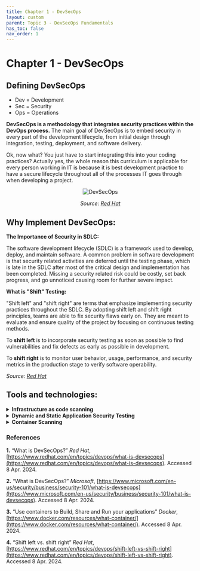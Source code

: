 ```yaml
---
title: Chapter 1 - DevSecOps
layout: custom
parent: Topic 3 - DevSecOps Fundamentals
has_toc: false
nav_order: 1
---
```


# Chapter 1 - DevSecOps

## Defining DevSecOps
- Dev = Development
- Sec = Security
- Ops = Operations

**DevSecOps is a methodology that integrates security practices within the DevOps process.** The main goal of DevSecOps is to embed security in every part of the development lifecycle, from initial design through integration, testing, deployment, and software delivery.

Ok, now what? You just have to start integrating this into your coding practices? Actually yes, the whole reason this curriculum is applicable for every person working in IT is because it is best development practice to have a secure lifecycle throughout all of the processes IT goes through when developing a project.

<div style="text-align: center;">
    <img src="https://www.redhat.com/rhdc/managed-files/styles/wysiwyg_full_width/private/devsecops-linear-405x259.png.webp?itok=sAeNhh03" alt="DevSecOps" style="max-width:70%;height:auto;"/>
    <p><em>Source: <a href="https://www.redhat.com/en/topics/devops/what-is-devsecops">Red Hat</a></em></p>
</div>




## Why Implement DevSecOps:

**The Importance of Security in SDLC:**

The software development lifecycle (SDLC) is a framework used to develop, deploy, and maintain software. A common problem in software development is that security related activities are deferred until the testing phase, which is late in the SDLC after most of the critical design and implementation has been completed. Missing a security related risk could be costly, set back progress, and go unnoticed causing room for further severe impact.

**What is "Shift" Testing:**

"Shift left" and "shift right" are terms that emphasize implementing security practices throughout the SDLC. By adopting shift left and shift right principles, teams are able to fix security flaws early on. They are meant to evaluate and ensure quality of the project by focusing on continuous testing methods.

To **shift left** is to incorporate security testing as soon as possible to find vulnerabilities and fix defects as early as possible in development.

To **shift right** is to monitor user behavior, usage, performance, and security metrics in the production stage to verify software operability.

<p><em>Source: <a href="https://www.redhat.com/en/topics/devops/shift-left-vs-shift-right">Red Hat</a></em></p>




## Tools and technologies:
<!-- Infrastructure as Code Scanning -->
<details><summary><b>Infrastructure as code scanning</b></summary>
<p>

<li> DevSecOps teams use open source tools like <b>Terraform</b> to manage and provision infrastructure like networks, virtual machines, and load balancers through code rather than doing it manually</li>

<li> Terraform helps ensure that infrastructure is set up and updated consistently across hundreds or thousands of servers</li>

<li> Infrastructure as a code scanning tools automatically check the infrastructure at the code level for noncompliance with security policies and standards</li>
<p><em>Source: <a href="https://www.microsoft.com/en-us/security/business/security-101/what-is-devsecops">Microsoft</a></em></p>
</p>
</details>


<!-- Dynamic and Static application security testing -->
<details><summary><b>Dynamic and Static Application Security Testing</b></summary>
<p>

<li> Dynamic application security testing: This process of testing tests the methods a bad actor might use to attack an application. This testing occurs while the application is running and is based on predefined use cases.</li>

<li> Static application security testing: Before their code compiles, DevSecOps developers begin testing their custom code for security vulnerabilities. Static application security testing tools make this process easier with automatic checks and real-time feedback, often specifying exactly where an vulnerability is</li>

<li> </li>
<p><em>Source: <a href="https://www.microsoft.com/en-us/security/business/security-101/what-is-devsecops">Microsoft</a></em></p>
</p>
</details>

<!-- Container Scanning -->
<details><summary><b>Container Scanning</b></summary>
<p>

<li> Container: A container is a standard unit of software that packages up code and all its dependencies so the application runs quickly and reliably from one computing environment to another</li>

<li>Containers are widely used in DevSecOps because they help developers easily deploy self-contained units of code</li>

<li>Container Image: Within a container is a container image, which is a executable software bundle that runs processes for the container. These images are often built using existing images or pulled from public repositories.</li>

<p><em>Source 1: <a href="https://www.docker.com/resources/what-container/">Docker</a></em></p>
<p><em>Source 2: <a href="https://www.microsoft.com/en-us/security/business/security-101/what-is-devsecops">Microsoft</a></em></p>
</p>
</details> 



 
### References

**1.** “What is DevSecOps?” *Red Hat*, [https://www.redhat.com/en/topics/devops/what-is-devsecops](https://www.redhat.com/en/topics/devops/what-is-devsecops). Accessed 8 Apr. 2024.

**2.** “What is DevSecOps?” *Microsoft*, [https://www.microsoft.com/en-us/security/business/security-101/what-is-devsecops](https://www.microsoft.com/en-us/security/business/security-101/what-is-devsecops). Accessed 8 Apr. 2024.

**3.** “Use containers to Build, Share and Run your applications” *Docker*, [https://www.docker.com/resources/what-container/](https://www.docker.com/resources/what-container/). Accessed 8 Apr. 2024.

**4.** “Shift left vs. shift right” *Red Hat*, [https://www.redhat.com/en/topics/devops/shift-left-vs-shift-right](https://www.redhat.com/en/topics/devops/shift-left-vs-shift-right). Accessed 8 Apr. 2024.

